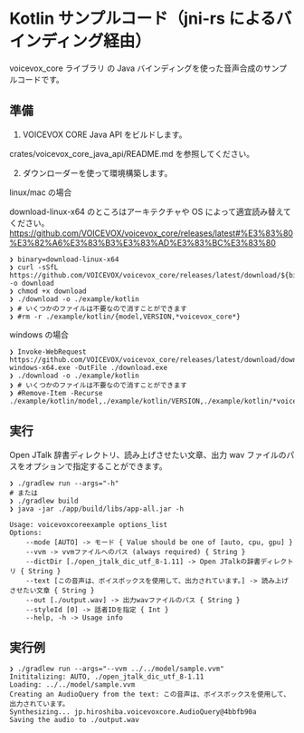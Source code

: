 # Kotlin サンプルコード（jni-rs によるバインディング経由）

voicevox_core ライブラリ の Java バインディングを使った音声合成のサンプルコードです。

## 準備

1. VOICEVOX CORE Java API をビルドします。

crates/voicevox_core_java_api/README.md を参照してください。

2. ダウンローダーを使って環境構築します。

linux/mac の場合

download-linux-x64 のところはアーキテクチャや OS によって適宜読み替えてください。
https://github.com/VOICEVOX/voicevox_core/releases/latest#%E3%83%80%E3%82%A6%E3%83%B3%E3%83%AD%E3%83%BC%E3%83%80

```console
❯ binary=download-linux-x64
❯ curl -sSfL https://github.com/VOICEVOX/voicevox_core/releases/latest/download/${binary} -o download
❯ chmod +x download
❯ ./download -o ./example/kotlin
❯ # いくつかのファイルは不要なので消すことができます
❯ #rm -r ./example/kotlin/{model,VERSION,*voicevox_core*}
```

windows の場合

```console
❯ Invoke-WebRequest https://github.com/VOICEVOX/voicevox_core/releases/latest/download/download-windows-x64.exe -OutFile ./download.exe
❯ ./download -o ./example/kotlin
❯ # いくつかのファイルは不要なので消すことができます
❯ #Remove-Item -Recurse ./example/kotlin/model,./example/kotlin/VERSION,./example/kotlin/*voicevox_core*
```

## 実行

Open JTalk 辞書ディレクトリ、読み上げさせたい文章、出力 wav ファイルのパスをオプションで指定することができます。

```console
❯ ./gradlew run --args="-h"
# または
❯ ./gradlew build
❯ java -jar ./app/build/libs/app-all.jar -h

Usage: voicevoxcoreexample options_list
Options:
    --mode [AUTO] -> モード { Value should be one of [auto, cpu, gpu] }
    --vvm -> vvmファイルへのパス (always required) { String }
    --dictDir [./open_jtalk_dic_utf_8-1.11] -> Open JTalkの辞書ディレクトリ { String }
    --text [この音声は、ボイスボックスを使用して、出力されています。] -> 読み上げさせたい文章 { String }
    --out [./output.wav] -> 出力wavファイルのパス { String }
    --styleId [0] -> 話者IDを指定 { Int }
    --help, -h -> Usage info
```

## 実行例

```console
❯ ./gradlew run --args="--vvm ../../model/sample.vvm"
Inititalizing: AUTO, ./open_jtalk_dic_utf_8-1.11
Loading: ../../model/sample.vvm
Creating an AudioQuery from the text: この音声は、ボイスボックスを使用して、出力されています。
Synthesizing... jp.hiroshiba.voicevoxcore.AudioQuery@4bbfb90a
Saving the audio to ./output.wav
```
